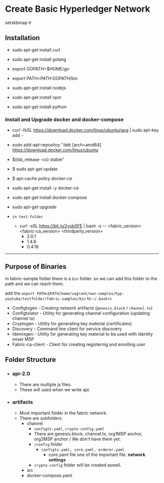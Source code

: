 # Create Basic Hyperledger Network

setxkbmap tr

## Installation

- sudo apt-get install curl
- sudo apt-get install golang
- export GOPATH=$HOME/go
- export PATH=$PATH:$GOPATH/bin

- sudo apt-get install nodejs
- sudo apt-get install npm
- sudo apt-get install python

### Install and Upgrade docker and docker-compose

- curl -fsSL https://download.docker.com/linux/ubuntu/gpg | sudo apt-key add -
- sudo add-apt-repositoy "deb [arch=amd64] https://download.docker.com/linux/ubuntu
- $(lsb_release -cs) stable"
- $ sudo apt-get update
- $ apt-cache policy docker-ce
- sudo apt-get install -y docker-ce
- sudo apt-get install docker-compose
- sudo apt-get upgrade

- `in test-folder`
  - curl -sSL https://bit.ly/2ysb0FE | bash -s -- <fabric_version> <fabric-ca_version> <thirdparty_version>
    - 2.0.1
    - 1.4.6
    - 0.4.18

---

## Purpose of Binaries

in fabric-sample folder there is a `bin` folder. so we can add this folder to the path and we can reach them.

add the `export PATH=$PATH/home/vagrant/own-samples/hyp-youtube/testfolder/fabric-samples/bin` to `~/.bashrc`

- Configtxgen - Creating network artifacts _(`genesis.block` / `channel.tx`)_
- Configtxlator - Utility for generating channel configuration (updating channel tx)
- Cryptogen - Utility for generating key material (certificates)
- Discovery - Command line client for service discovery
- Idemixgen - Utility for generating key material to be used with identity mixer MSP
- Fabric-ca-client - Client for creating registernig and enrolling user

## Folder Structure

- ### api-2.0
  - There are multiple js files.
  - These will used when we write api.
- ### artifacts
  - Most important folder in the fabric network.
  - There are subfolders.
    - channel
      - `configtx.yaml`, `crypto-config.yaml`
      - There are genesis.block, channel.tx, org1MSP anchor, org2MSP anchor / We don't have them yet.
      - `/config` folder
        - `configtx.yaml, core.yaml, orderer.yaml`
          - core.yaml file one of the important file. **network settings**
      - `crypto-config` folder will be created aswell.
    - src
    - docker-compose.yaml
